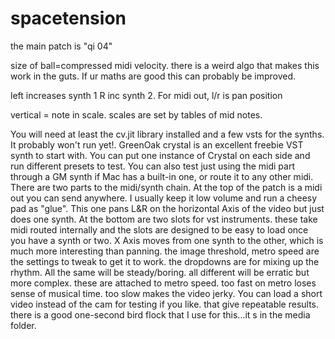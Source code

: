 # spacetension

the main patch is "qi 04"

size of ball=compressed midi velocity. there is a weird algo that makes this work in the guts.  If ur maths are good this can probably be improved.

left increases synth 1 R inc synth 2.  For midi out, l/r is pan position

vertical = note in scale. scales are set by tables of mid notes.

You will need at least the cv.jit library installed and a few vsts for the synths.  It probably won't run yet!. GreenOak crystal is an excellent freebie VST synth to start with.  You can put one instance of Crystal on each side and run different presets to test. You can also test just using the midi part through a GM synth if Mac has a built-in one, or route it to any other midi.   There are two parts to the midi/synth chain.  At the top of the patch is a midi out you can send anywhere.  I usually keep it low volume and run a cheesy pad as "glue".  This one pans L&R on the horizontal Axis of the video but just does one synth. At the bottom are two slots for vst instruments.  these take midi routed internally and the slots are designed to be easy to load once you have a synth or two.  X Axis moves from one synth to the other, which is much more interesting than panning.  the image threshold, metro speed are the settings to tweak to get it to work.  the dropdowns are for mixing up the rhythm.  All the same will be steady/boring.  all different will be erratic but more complex.  these are attached to metro speed.  too fast on metro loses sense of musical time. too slow makes the video jerky.  You can load a short video instead of the cam for testing if you like. that give repeatable results.  there is a good one-second bird flock that I use for this...it s in the media folder.


